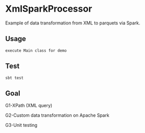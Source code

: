# XmlSparkProcessor
Example of data transformation from XML to parquets via Spark.


## Usage
    execute Main class for demo

## Test
    sbt test

## Goal
G1-XPath (XML query)

G2-Custom data transformation on Apache Spark

G3-Unit testing